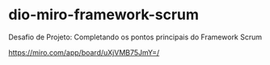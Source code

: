 # dio-miro-framework-scrum
Desafio de Projeto: Completando os pontos principais do Framework Scrum

https://miro.com/app/board/uXjVMB75JmY=/

